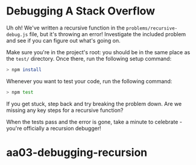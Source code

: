 # Debugging A Stack Overflow

Uh oh! We've written a recursive function in the `problems/recursive-debug.js`
file, but it's throwing an error! Investigate the included problem and see if
you can figure out what's going on.

Make sure you're in the project's root: you should be in the same place as the
`test/` directory. Once there, run the following setup command:

```sh
> npm install
```

Whenever you want to test your code, run the following command:

```sh
> npm test
```

If you get stuck, step back and try breaking the problem down. Are we missing 
any key steps for a recursive function?

When the tests pass and the error is gone, take a minute to celebrate - you're 
officially a recursion debugger!
# aa03-debugging-recursion
